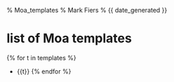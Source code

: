 % Moa\_templates
% Mark Fiers
% {{ date_generated }}
# list of Moa templates

{% for t in templates %}
* {{t}}
{% endfor %}



